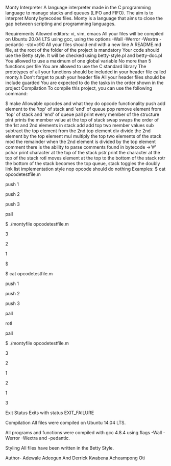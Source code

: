 Monty Interpreter A language interpreter made in the C programming language to manage stacks and queues (LIFO and FIFO). The aim is to interpret Monty bytecodes files. Monty is a language that aims to close the gap between scripting and programming languages.

Requirements Allowed editors: vi, vim, emacs All your files will be compiled on Ubuntu 20.04 LTS using gcc, using the options -Wall -Werror -Wextra -pedantic -std=c90 All your files should end with a new line A README.md file, at the root of the folder of the project is mandatory Your code should use the Betty style. It will be checked using betty-style.pl and betty-doc.pl You allowed to use a maximum of one global variable No more than 5 functions per file You are allowed to use the C standard library The prototypes of all your functions should be included in your header file called monty.h Don’t forget to push your header file All your header files should be include guarded You are expected to do the tasks in the order shown in the project Compilation To compile this project, you can use the following command:

$ make Allowable opcodes and what they do opcode functionality push add element to the 'top' of stack and 'end' of queue pop remove element from 'top' of stack and 'end' of queue pall print every member of the structure pint prints the member value at the top of stack swap swaps the order of the 1st and 2nd elements in stack add add top two member values sub subtract the top element from the 2nd top element div divide the 2nd element by the top element mul multiply the top two elements of the stack mod the remainder when the 2nd element is divided by the top element comment there is the ability to parse comments found in bytecode ->'#' pchar print character at the top of the stack pstr print the character at the top of the stack rotl moves element at the top to the bottom of the stack rotr the bottom of the stack becomes the top queue, stack toggles the doubly link list implementation style nop opcode should do nothing Examples: $ cat opcodetestfile.m

push 1

push 2

push 3

pall

$ ./montyfile opcodetestfile.m

3

2

1

$

$ cat opcodetestfile.m

push 1

push 2

push 3

pall

rotl

pall

$ ./montyfile opcodetestfile.m

3

2

1

2

1

3

Exit Status Exits with status EXIT_FAILURE

Compilation All files were compiled on Ubuntu 14.04 LTS.

All programs and functions were compiled with gcc 4.8.4 using flags -Wall -Werror -Wextra and -pedantic.

Styling All files have been written in the Betty Style.

Author- Adewale Adeogun And Derrick Kwabena Acheampong Oti
